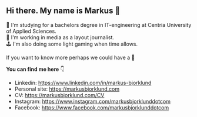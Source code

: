 ## Hi there. My name is Markus 👋 

:school: I'm studying for a bachelors degree in IT-engineering at Centria University of Applied Sciences.   
:wrench: I'm working in media as a layout journalist.  
:joystick: I'm also doing some light gaming when time allows.

If you want to know more perhaps we could have a :speech_balloon:
 
**You can find me here** :point_down:

* Linkedin: https://www.linkedin.com/in/markus-bjorklund
* Personal site: https://markusbjorklund.com
* CV: https://markusbjorklund.com/CV
* Instagram: https://www.instagram.com/markusbjorklunddotcom
* Facebook: https://www.facebook.com/markusbjorklunddotcom

<!--
**markusbjorklund/markusbjorklund** is a ✨ _special_ ✨ repository because its `README.md` (this file) appears on your GitHub profile.

Here are some ideas to get you started:

- 🔭 I’m currently working on ...
- 🌱 I’m currently learning ...
- 👯 I’m looking to collaborate on ...
- 🤔 I’m looking for help with ...
- 💬 Ask me about ...
- 📫 How to reach me: ...
- 😄 Pronouns: ...
- ⚡ Fun fact: ...
-->
